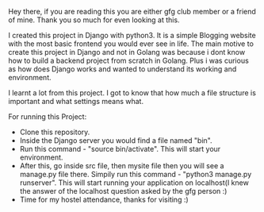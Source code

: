 Hey there, if you are reading this you are either gfg club member or a friend of mine. Thank you so much for even looking at this.

I created this project in Django with python3. It is a simple Blogging website with the most basic frontend you would ever see in life. The main motive to create this project in Django and not in Golang was because i dont know how to build a backend project from scratch in Golang. Plus i was curious as how does Django works and wanted to understand its working and environment.

I learnt a lot from this project. I got to know that how much a file structure is important and what settings means what.

For running this Project:

* Clone this repository.
* Inside the Django server you would find a file named "bin".
* Run this command - "source bin/activate". This will start your environment.
* After this, go inside src file, then mysite file then you will see a manage.py file there. Simpily run this command - "python3 manage.py runserver". This will start running your application on localhost(I knew the answer of the localhost question asked by the gfg person :) 
*  Time for my hostel attendance, thanks for visiting :)